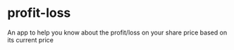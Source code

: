 # profit-loss
 An app to help you know about the profit/loss on your share price based on its current price
